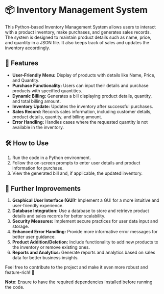 # 📦 Inventory Management System

This Python-based Inventory Management System allows users to interact with a product inventory, make purchases, and generates sales records. The system is designed to maintain product details such as name, price, and quantity in a JSON file. It also keeps track of sales and updates the inventory accordingly.

## 🚀 Features
- **User-Friendly Menu:** Display of products with details like Name, Price, and Quantity.
- **Purchase Functionality:** Users can input their details and purchase products with specified quantities.
- **Dynamic Billing:** Generates a bill displaying product details, quantity, and total billing amount.
- **Inventory Update:** Updates the inventory after successful purchases.
- **Sales Record:** Records sales information, including customer details, product details, quantity, and billing amount.
- **Error Handling:** Handles cases where the requested quantity is not available in the inventory.

## 🛠️ How to Use
1. Run the code in a Python environment.
2. Follow the on-screen prompts to enter user details and product information for purchase.
3. View the generated bill and, if applicable, the updated inventory.

## 🚧 Further Improvements
1. **Graphical User Interface (GUI):** Implement a GUI for a more intuitive and user-friendly experience.
2. **Database Integration:** Use a database to store and retrieve product details and sales records for better scalability.
3. **Security Measures:** Implement secure practices for user data input and storage.
4. **Enhanced Error Handling:** Provide more informative error messages for better user guidance.
5. **Product Addition/Deletion:** Include functionality to add new products to the inventory or remove existing ones.
6. **Reports and Analytics:** Generate reports and analytics based on sales data for better business insights.

Feel free to contribute to the project and make it even more robust and feature-rich! 🙌

**Note:** Ensure to have the required dependencies installed before running the code.

